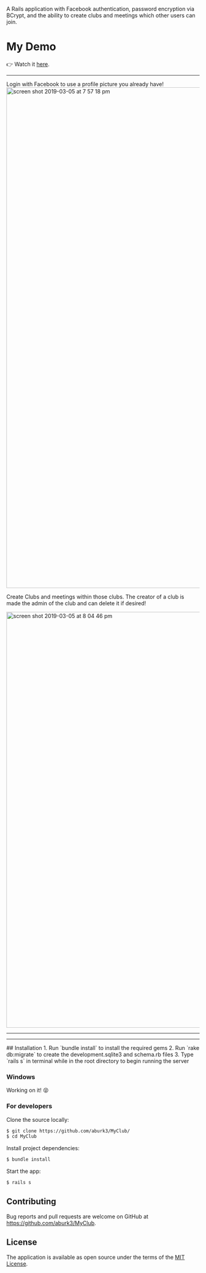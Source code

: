 A Rails application with Facebook authentication, password encryption via BCrypt, and the ability to create clubs and meetings which other users can join.

# My Demo
👉 Watch it <a href="#">here</a>.
<br>
<hr>
Login with Facebook to use a profile picture you already have!

<img width="1304" alt="screen shot 2019-03-05 at 7 57 18 pm" src="https://user-images.githubusercontent.com/24820716/53850449-e90fc780-3f80-11e9-98b2-8702acf2d648.png">

Create Clubs and meetings within those clubs. The creator of a club is made the admin of the club and can delete it if desired!

<img width="1083" alt="screen shot 2019-03-05 at 8 04 46 pm" src="https://user-images.githubusercontent.com/24820716/53850767-01ccad00-3f82-11e9-944f-b3b09da3cb0a.png">
<hr>

<hr>
## Installation
1. Run `bundle install` to install the required gems
2. Run `rake db:migrate` to create the development.sqlite3 and schema.rb files
3. Type `rails s` in terminal while in the root directory to begin running the server

### Windows
Working on it! :stuck_out_tongue_closed_eyes:

### For developers
Clone the source locally:

```sh
$ git clone https://github.com/aburk3/MyClub/
$ cd MyClub
```

Install project dependencies:

```sh
$ bundle install
```
Start the app:

```sh
$ rails s
```

## Contributing

Bug reports and pull requests are welcome on GitHub at https://github.com/aburk3/MyClub.

## License

The application is available as open source under the terms of the [MIT License](https://opensource.org/licenses/MIT).
